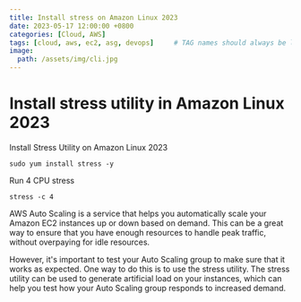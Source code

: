 ```yaml
---
title: Install stress on Amazon Linux 2023
date: 2023-05-17 12:00:00 +0800
categories: [Cloud, AWS]
tags: [cloud, aws, ec2, asg, devops]     # TAG names should always be lowercase
image:
  path: /assets/img/cli.jpg
---
```


# Install stress utility in Amazon Linux 2023

Install Stress Utility on Amazon Linux 2023
```shell
sudo yum install stress -y
```
Run 4 CPU stress
```shell
stress -c 4
```

AWS Auto Scaling is a service that helps you automatically scale your Amazon EC2 instances up or down based on demand. This can be a great way to ensure that you have enough resources to handle peak traffic, without overpaying for idle resources.

However, it's important to test your Auto Scaling group to make sure that it works as expected. One way to do this is to use the stress utility. The stress utility can be used to generate artificial load on your instances, which can help you test how your Auto Scaling group responds to increased demand.